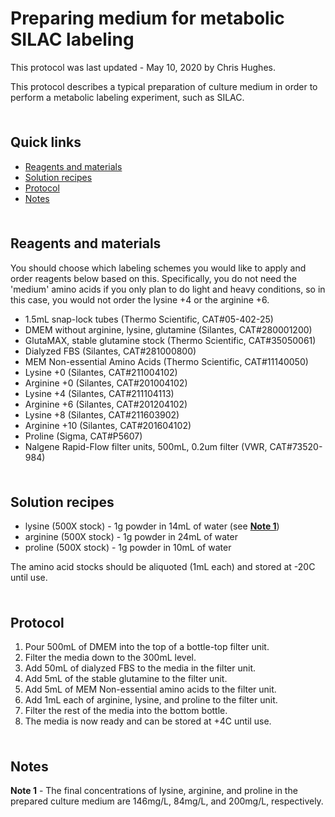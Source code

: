 # Preparing medium for metabolic SILAC labeling <!-- omit in toc -->

This protocol was last updated - May 10, 2020 by Chris Hughes.

This protocol describes a typical preparation of culture medium in order to perform a metabolic labeling experiment, such as SILAC.

<hr style="height:6pt; visibility:hidden;" />

## Quick links <!-- omit in toc -->

- [Reagents and materials](#reagents-and-materials)
- [Solution recipes](#solution-recipes)
- [Protocol](#protocol)
- [Notes](#notes)

<hr style="height:6pt; visibility:hidden;" />

<span id="reagents-and-materials"></span>

## Reagents and materials

You should choose which labeling schemes you would like to apply and order reagents below based on this. Specifically, you do not need the 'medium' amino acids if you only plan to do light and heavy conditions, so in this case, you would not order the lysine +4 or the arginine +6.

- 1.5mL snap-lock tubes (Thermo Scientific, CAT#05-402-25)
- DMEM without arginine, lysine, glutamine (Silantes, CAT#280001200)
- GlutaMAX, stable glutamine stock (Thermo Scientific, CAT#35050061)
- Dialyzed FBS (Silantes, CAT#281000800)
- MEM Non-essential Amino Acids (Thermo Scientific, CAT#11140050)
- Lysine +0 (Silantes, CAT#211004102)
- Arginine +0 (Silantes, CAT#201004102)
- Lysine +4 (Silantes, CAT#211104113)
- Arginine +6 (Silantes, CAT#201204102)
- Lysine +8 (Silantes, CAT#211603902)
- Arginine +10 (Silantes, CAT#201604102)
- Proline (Sigma, CAT#P5607)
- Nalgene Rapid-Flow filter units, 500mL, 0.2um filter (VWR, CAT#73520-984)

<hr style="height:6pt; visibility:hidden;" />

<span id="solution-recipes"></span>

## Solution recipes

- lysine (500X stock) - 1g powder in 14mL of water (see [**Note 1**](#note1))
- arginine (500X stock) - 1g powder in 24mL of water
- proline (500X stock) - 1g powder in 10mL of water

The amino acid stocks should be aliquoted (1mL each) and stored at -20C until use.

<hr style="height:6pt; visibility:hidden;" />

<span id="protocol"></span>

## Protocol

1. Pour 500mL of DMEM into the top of a bottle-top filter unit.
2. Filter the media down to the 300mL level.
3. Add 50mL of dialyzed FBS to the media in the filter unit.
4. Add 5mL of the stable glutamine to the filter unit.
5. Add 5mL of MEM Non-essential amino acids to the filter unit.
6. Add 1mL each of arginine, lysine, and proline to the filter unit.
7. Filter the rest of the media into the bottom bottle.
8. The media is now ready and can be stored at +4C until use.  

<hr style="height:6pt; visibility:hidden;" />

<span id="notes"></span>

## Notes

<span id="note1"></span>

**Note 1** - The final concentrations of lysine, arginine, and proline in the prepared culture medium are 146mg/L, 84mg/L, and 200mg/L, respectively.
